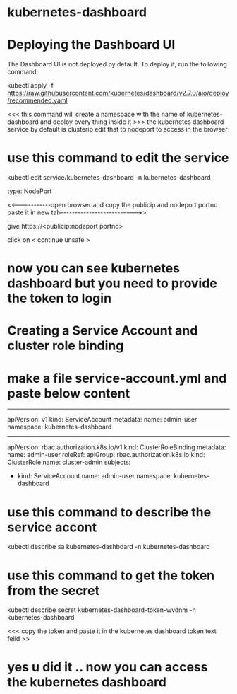 # kubernetes-dashboard



# Deploying the Dashboard UI 
The Dashboard UI is not deployed by default. To deploy it, run the following command:

kubectl apply -f https://raw.githubusercontent.com/kubernetes/dashboard/v2.7.0/aio/deploy/recommended.yaml



<<< this command will create a namespace with the name of kubernetes-dashboard and deploy every thing inside it >>>
 the kubernetes dashboard service by default is clusterip edit that to nodeport to access in the browser
 
 
 # use this command to edit the service
 kubectl edit service/kubernetes-dashboard -n kubernetes-dashboard
 
 type: NodePort
 
<<-----------open browser and copy the publicip and nodeport portno paste it in new tab-------------------------->>

give https://<publicip:nodeport portno>

click on < continue unsafe >

# now you can see kubernetes dashboard but you need to provide the token to login 


# Creating a Service Account and cluster role binding 

# make a file service-account.yml and paste below content

---
apiVersion: v1
kind: ServiceAccount
metadata:
  name: admin-user
  namespace: kubernetes-dashboard

---
apiVersion: rbac.authorization.k8s.io/v1
kind: ClusterRoleBinding
metadata:
  name: admin-user
roleRef:
  apiGroup: rbac.authorization.k8s.io
  kind: ClusterRole
  name: cluster-admin
subjects:
- kind: ServiceAccount
  name: admin-user
  namespace: kubernetes-dashboard
  
  

# use this command to describe the service accont 

kubectl describe sa kubernetes-dashboard -n kubernetes-dashboard


# use this command to get the token from the secret 

kubectl describe secret kubernetes-dashboard-token-wvdnm -n kubernetes-dashboard




<<< copy the token and paste it in the kubernetes dashboard token text feild  >>


# yes u did it .. now you can access the kubernetes dashboard 
